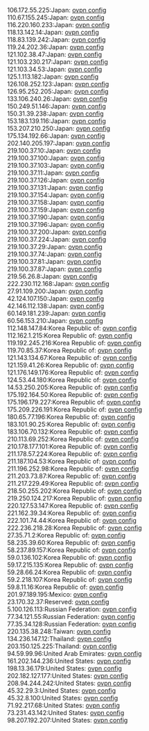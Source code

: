 106.172.55.225:Japan: [ovpn config](vpn/106_172_55_225.ovpn)  
110.67.155.245:Japan: [ovpn config](vpn/110_67_155_245.ovpn)  
116.220.160.233:Japan: [ovpn config](vpn/116_220_160_233.ovpn)  
118.13.142.14:Japan: [ovpn config](vpn/118_13_142_14.ovpn)  
118.83.139.242:Japan: [ovpn config](vpn/118_83_139_242.ovpn)  
119.24.202.36:Japan: [ovpn config](vpn/119_24_202_36.ovpn)  
121.102.38.47:Japan: [ovpn config](vpn/121_102_38_47.ovpn)  
121.103.230.217:Japan: [ovpn config](vpn/121_103_230_217.ovpn)  
121.103.34.53:Japan: [ovpn config](vpn/121_103_34_53.ovpn)  
125.1.113.182:Japan: [ovpn config](vpn/125_1_113_182.ovpn)  
126.108.252.123:Japan: [ovpn config](vpn/126_108_252_123.ovpn)  
126.95.252.205:Japan: [ovpn config](vpn/126_95_252_205.ovpn)  
133.106.240.26:Japan: [ovpn config](vpn/133_106_240_26.ovpn)  
150.249.51.146:Japan: [ovpn config](vpn/150_249_51_146.ovpn)  
150.31.39.238:Japan: [ovpn config](vpn/150_31_39_238.ovpn)  
153.183.139.116:Japan: [ovpn config](vpn/153_183_139_116.ovpn)  
153.207.210.250:Japan: [ovpn config](vpn/153_207_210_250.ovpn)  
175.134.192.66:Japan: [ovpn config](vpn/175_134_192_66.ovpn)  
202.140.205.197:Japan: [ovpn config](vpn/202_140_205_197.ovpn)  
219.100.37.10:Japan: [ovpn config](vpn/219_100_37_10.ovpn)  
219.100.37.100:Japan: [ovpn config](vpn/219_100_37_100.ovpn)  
219.100.37.103:Japan: [ovpn config](vpn/219_100_37_103.ovpn)  
219.100.37.11:Japan: [ovpn config](vpn/219_100_37_11.ovpn)  
219.100.37.126:Japan: [ovpn config](vpn/219_100_37_126.ovpn)  
219.100.37.131:Japan: [ovpn config](vpn/219_100_37_131.ovpn)  
219.100.37.154:Japan: [ovpn config](vpn/219_100_37_154.ovpn)  
219.100.37.158:Japan: [ovpn config](vpn/219_100_37_158.ovpn)  
219.100.37.159:Japan: [ovpn config](vpn/219_100_37_159.ovpn)  
219.100.37.190:Japan: [ovpn config](vpn/219_100_37_190.ovpn)  
219.100.37.196:Japan: [ovpn config](vpn/219_100_37_196.ovpn)  
219.100.37.200:Japan: [ovpn config](vpn/219_100_37_200.ovpn)  
219.100.37.224:Japan: [ovpn config](vpn/219_100_37_224.ovpn)  
219.100.37.29:Japan: [ovpn config](vpn/219_100_37_29.ovpn)  
219.100.37.74:Japan: [ovpn config](vpn/219_100_37_74.ovpn)  
219.100.37.81:Japan: [ovpn config](vpn/219_100_37_81.ovpn)  
219.100.37.87:Japan: [ovpn config](vpn/219_100_37_87.ovpn)  
219.56.26.8:Japan: [ovpn config](vpn/219_56_26_8.ovpn)  
222.230.112.168:Japan: [ovpn config](vpn/222_230_112_168.ovpn)  
27.91.109.200:Japan: [ovpn config](vpn/27_91_109_200.ovpn)  
42.124.107.150:Japan: [ovpn config](vpn/42_124_107_150.ovpn)  
42.146.112.138:Japan: [ovpn config](vpn/42_146_112_138.ovpn)  
60.149.181.239:Japan: [ovpn config](vpn/60_149_181_239.ovpn)  
60.56.153.210:Japan: [ovpn config](vpn/60_56_153_210.ovpn)  
112.148.147.84:Korea Republic of: [ovpn config](vpn/112_148_147_84.ovpn)  
112.162.1.215:Korea Republic of: [ovpn config](vpn/112_162_1_215.ovpn)  
119.192.245.216:Korea Republic of: [ovpn config](vpn/119_192_245_216.ovpn)  
119.70.85.37:Korea Republic of: [ovpn config](vpn/119_70_85_37.ovpn)  
121.143.134.67:Korea Republic of: [ovpn config](vpn/121_143_134_67.ovpn)  
121.159.41.26:Korea Republic of: [ovpn config](vpn/121_159_41_26.ovpn)  
121.176.149.176:Korea Republic of: [ovpn config](vpn/121_176_149_176.ovpn)  
124.53.44.180:Korea Republic of: [ovpn config](vpn/124_53_44_180.ovpn)  
14.53.250.205:Korea Republic of: [ovpn config](vpn/14_53_250_205.ovpn)  
175.192.164.50:Korea Republic of: [ovpn config](vpn/175_192_164_50.ovpn)  
175.196.179.227:Korea Republic of: [ovpn config](vpn/175_196_179_227.ovpn)  
175.209.226.191:Korea Republic of: [ovpn config](vpn/175_209_226_191.ovpn)  
180.65.77.196:Korea Republic of: [ovpn config](vpn/180_65_77_196.ovpn)  
183.101.90.25:Korea Republic of: [ovpn config](vpn/183_101_90_25.ovpn)  
183.106.70.132:Korea Republic of: [ovpn config](vpn/183_106_70_132.ovpn)  
210.113.69.252:Korea Republic of: [ovpn config](vpn/210_113_69_252.ovpn)  
210.178.177.101:Korea Republic of: [ovpn config](vpn/210_178_177_101.ovpn)  
211.178.57.224:Korea Republic of: [ovpn config](vpn/211_178_57_224.ovpn)  
211.187.104.53:Korea Republic of: [ovpn config](vpn/211_187_104_53.ovpn)  
211.196.252.98:Korea Republic of: [ovpn config](vpn/211_196_252_98.ovpn)  
211.203.73.87:Korea Republic of: [ovpn config](vpn/211_203_73_87.ovpn)  
211.217.229.49:Korea Republic of: [ovpn config](vpn/211_217_229_49.ovpn)  
218.50.255.202:Korea Republic of: [ovpn config](vpn/218_50_255_202.ovpn)  
219.250.124.217:Korea Republic of: [ovpn config](vpn/219_250_124_217.ovpn)  
220.127.53.147:Korea Republic of: [ovpn config](vpn/220_127_53_147.ovpn)  
221.162.39.34:Korea Republic of: [ovpn config](vpn/221_162_39_34.ovpn)  
222.101.74.44:Korea Republic of: [ovpn config](vpn/222_101_74_44.ovpn)  
222.236.218.28:Korea Republic of: [ovpn config](vpn/222_236_218_28.ovpn)  
27.35.71.2:Korea Republic of: [ovpn config](vpn/27_35_71_2.ovpn)  
58.235.39.60:Korea Republic of: [ovpn config](vpn/58_235_39_60.ovpn)  
58.237.89.157:Korea Republic of: [ovpn config](vpn/58_237_89_157.ovpn)  
59.0.136.102:Korea Republic of: [ovpn config](vpn/59_0_136_102.ovpn)  
59.17.215.135:Korea Republic of: [ovpn config](vpn/59_17_215_135.ovpn)  
59.28.66.24:Korea Republic of: [ovpn config](vpn/59_28_66_24.ovpn)  
59.2.218.107:Korea Republic of: [ovpn config](vpn/59_2_218_107.ovpn)  
59.8.11.16:Korea Republic of: [ovpn config](vpn/59_8_11_16.ovpn)  
201.97.189.195:Mexico: [ovpn config](vpn/201_97_189_195.ovpn)  
23.170.32.37:Reserved: [ovpn config](vpn/23_170_32_37.ovpn)  
5.100.126.113:Russian Federation: [ovpn config](vpn/5_100_126_113.ovpn)  
77.34.121.55:Russian Federation: [ovpn config](vpn/77_34_121_55.ovpn)  
77.35.34.128:Russian Federation: [ovpn config](vpn/77_35_34_128.ovpn)  
220.135.38.248:Taiwan: [ovpn config](vpn/220_135_38_248.ovpn)  
134.236.147.12:Thailand: [ovpn config](vpn/134_236_147_12.ovpn)  
203.150.125.225:Thailand: [ovpn config](vpn/203_150_125_225.ovpn)  
94.59.99.96:United Arab Emirates: [ovpn config](vpn/94_59_99_96.ovpn)  
161.202.144.236:United States: [ovpn config](vpn/161_202_144_236.ovpn)  
198.13.36.179:United States: [ovpn config](vpn/198_13_36_179.ovpn)  
202.182.127.177:United States: [ovpn config](vpn/202_182_127_177.ovpn)  
208.94.244.242:United States: [ovpn config](vpn/208_94_244_242.ovpn)  
45.32.29.3:United States: [ovpn config](vpn/45_32_29_3.ovpn)  
45.32.8.100:United States: [ovpn config](vpn/45_32_8_100.ovpn)  
71.92.217.68:United States: [ovpn config](vpn/71_92_217_68.ovpn)  
73.231.43.142:United States: [ovpn config](vpn/73_231_43_142.ovpn)  
98.207.192.207:United States: [ovpn config](vpn/98_207_192_207.ovpn)  
